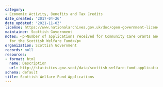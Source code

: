 ```yaml
---
category:
- Economic Activity, Benefits and Tax Credits
date_created: '2017-04-26'
date_updated: '2021-11-03'
license: https://www.nationalarchives.gov.uk/doc/open-government-licence/version/3/
maintainer: Scottish Government
notes: <p>Number of applications received for Community Care Grants and Crisis Grants
  for the Scottish Welfare Fund</p>
organization: Scottish Government
records: null
resources:
- format: html
  name: Description
  url: http://statistics.gov.scot/data/scottish-welfare-fund-applications
schema: default
title: Scottish Welfare Fund Applications
---
```

